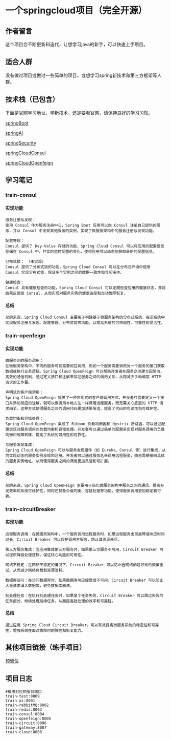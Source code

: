 # 一个springcloud项目（完全开源）



## 作者留言

这个项目会不断更新和迭代，让想学习java的新手，可以快速上手项目。

## 适合人群

没有做过项目或做过一些简单的项目，或想学习spring新技术和第三方框架等人群。

## 技术栈（已包含）

下面是官网学习地址，学新技术，还是要看官网，请保持良好的学习习惯。

[springBoot](https://docs.spring.io/spring-boot/index.html)

[springAI](https://docs.spring.io/spring-ai/reference/index.html)

[springSecurity](https://docs.spring.io/spring-security/reference/index.html)

[springCloudConsul](https://spring.io/projects/spring-cloud-consul)

[springCloudOpenfeign](https://spring.io/projects/spring-cloud-openfeign)



## 学习笔记

### train-consul

#### 实现功能

```
服务注册与发现： 
使用 Consul 作为服务注册中心，Spring Boot 应用可以向 Consul 注册自己提供的服务，并从 Consul 中发现其他服务的实例，实现了微服务架构中的服务注册与发现功能。

配置管理：
Consul 提供了 Key-Value 存储的功能，Spring Cloud Consul 可以将应用的配置信息存储在 Consul 中，并实时监控配置的变化，使得应用可以动态地获取最新的配置信息。

分布式锁： （未实现）
Consul 提供了分布式锁的功能，Spring Cloud Consul 可以在分布式环境中使用 Consul 实现分布式锁，保证多个实例之间的数据一致性和互斥操作。

健康检查：
Consul 具有健康检查的功能，Spring Cloud Consul 可以定期检查应用的健康状态，并将结果反馈给 Consul，从而实现对服务实例的健康监控和自动故障恢复。
```

#### 总结

```
总的来说，Spring Cloud Consul 主要用于构建基于微服务架构的分布式系统，在该系统中实现服务注册与发现、配置管理、分布式锁等功能，以提高系统的可伸缩性、可靠性和灵活性。
```



### train-openfeign

#### 实现功能

```
微服务间的服务调用：
在微服务架构中，不同的服务可能需要相互调用，例如一个服务需要调用另一个服务的接口获取数据或执行业务逻辑。Spring Cloud OpenFeign 可以帮助开发者在服务之间建立起简洁、高效的通信机制，通过定义接口和注解来描述服务之间的调用关系，从而减少手动编写 HTTP 请求的工作量。

声明式的客户端调用：
Spring Cloud OpenFeign 提供了一种声明式的客户端调用方式，开发者只需要定义一个接口并添加相应的注解，就可以像调用本地方法一样调用远程服务，而无需关心底层的 HTTP 请求细节。这种方式使得服务之间的调用代码更加清晰简洁，提高了代码的可读性和可维护性。

负载均衡和容错处理： 
Spring Cloud OpenFeign 集成了 Ribbon 负载均衡器和 Hystrix 断路器，可以通过配置实现对服务调用的负载均衡和容错处理。开发者可以通过简单的配置来实现对服务调用的负载均衡和故障转移，提高了系统的可用性和可靠性。

与服务发现集成： 
Spring Cloud OpenFeign 可以与服务发现组件（如 Eureka、Consul 等）进行集成，从而实现动态的服务实例发现和注册。开发者可以通过服务名来调用远程服务，而无需硬编码具体的服务实例地址，从而使得服务之间的调用更加灵活和可扩展。
```

#### 总结

```
总的来说，Spring Cloud OpenFeign 主要用于简化微服务架构中服务之间的通信，提高开发效率和系统可维护性，同时还具备负载均衡、容错处理等功能，使得服务调用更加稳定和可靠。
```



### train-circuitBreaker

#### 实现功能

```
远程服务调用：在微服务架构中，一个服务调用远程服务时，如果远程服务出现故障或响应时间过长，Circuit Breaker 可以保护调用方服务，防止其资源耗尽。

第三方服务集成：当应用集成第三方服务时，如果第三方服务不可用，Circuit Breaker 可以提供降级处理逻辑，保证核心功能的可用性。

网络不稳定：在网络不稳定的情况下，Circuit Breaker 可以防止因网络问题导致的频繁重试，从而减少网络负载和资源消耗。

数据库访问：在访问数据库时，如果数据库响应缓慢或不可用，Circuit Breaker 可以防止大量请求涌入数据库，避免数据库崩溃。

批处理任务：在执行批处理任务时，如果某个任务失败，Circuit Breaker 可以跳过失败的任务部分，继续处理后续任务，从而提高批处理的效率和可靠性。
```

#### 总结

```
通过应用 Spring Cloud Circuit Breaker，可以有效提高微服务系统的稳定性和可靠性，增强系统在面对故障时的弹性和恢复能力。
```



## 其他项目链接（练手项目）

[预留位]()



## 项目日志

```
#模块对应的服务端口
train-test:8889
train-ai:8001
train-rabbitMQ:8002
train-redis:8003
train-consul:8004
train-openfeign:8005
train-circuit:8006
train-gateway:8007
train-cloud:8008
```



